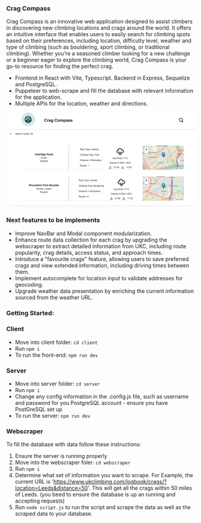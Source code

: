 
### Crag Compass

Crag Compass is an innovative web application designed to assist climbers in discovering new climbing locations and crags around the world. It offers an intuitive interface that enables users to easily search for climbing spots based on their preferences, including location, difficulty level, weather and type of climbing (such as bouldering, sport climbing, or traditional climbing). Whether you're a seasoned climber looking for a new challenge or a beginner eager to explore the climbing world, Crag Compass is your go-to resource for finding the perfect crag.

- Frontend in React with Vite, Typescript. Backend in Express, Sequelize and PostgreSQL.
- Puppeteer to web-scrape and fill the database with relevant information for the application.
- Multiple APIs for the location, weather and directions. 





![Alt text](<readMeAssets/Crag-Compass-Screenshot.png>)





### Next features to be implements
- Improve NavBar and Modal component modularization.
- Enhance route data collection for each crag by upgrading the webscraper to extract detailed information from UKC, including route popularity, crag details, access status, and approach times.
- Introduce a "favourite crags" feature, allowing users to save preferred crags and view extended information, including driving times between them.
- Implement autocomplete for location input to validate addresses for geocoding.
- Upgrade weather data presentation by enriching the current information sourced from the weather URL.

### Getting Started:

### Client
- Move into client folder: `cd client`
-  Run `npm i`
- To run the front-end: `npm run dev`

### Server
- Move into server folder: `cd server`
- Run `npm i`
- Change any config information in the .config.js file, such as username and password for you PostgreSQL account - ensure you have PostGreSQL set up
- To run the server: `npm run dev`

### Webscraper
To fill the database with data follow these instructions:
 1. Ensure the server is running properly
 2. Move into the webscraper foler: `cd webscraper`
 3. Run `npm i`
 4. Determine what set of information you want to scrape. For Example, the current URL is 'https://www.ukclimbing.com/logbook/crags/?location=Leeds&distance=50'. This will get all the crags within 50 miles of Leeds. (you beed to ensure the database is up an running and accepting requests)
 5. Run `node script.js` to run the script and scrape the data as well as the scraped data to your database.

